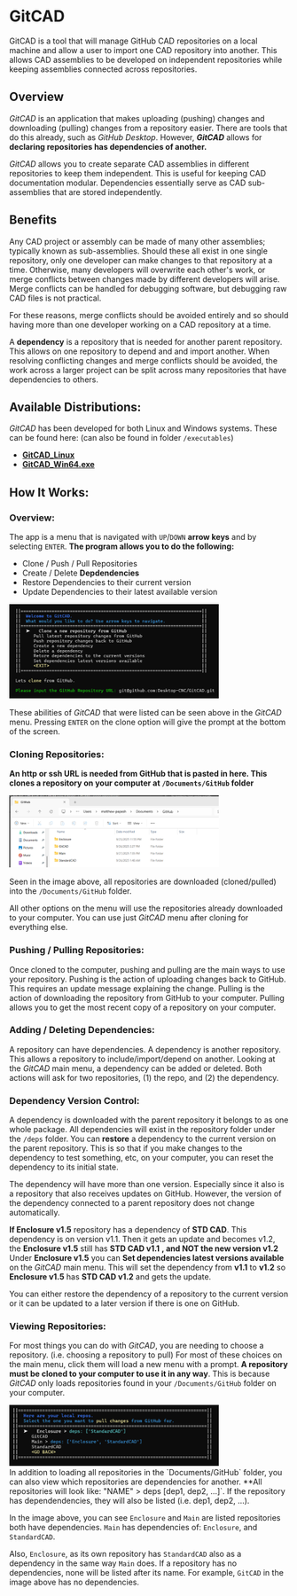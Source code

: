 # GitCAD 
GitCAD is a tool that will manage GitHub CAD repositories on a local machine and allow a user to import one CAD repository into another. This allows CAD assemblies to be developed on independent repositories while keeping assemblies connected across repositories.  

## Overview 
_GitCAD_ is an application that makes uploading (pushing) changes and downloading (pulling) changes from a repository easier. There are tools that do this already, such as _GitHub Desktop_. However, **_GitCAD_** allows for **declaring repositories has dependencies of another.** 

_GitCAD_ allows you to create separate CAD assemblies in different repositories to keep them independent. This is useful for keeping CAD documentation modular. Dependencies essentially serve as CAD sub-assemblies that are stored independently. 

## Benefits
Any CAD project or assembly can be made of many other assemblies; typically known as sub-assemblies. Should these all exist in one single repository, only one developer can make changes to that repository at a time. Otherwise, many developers will overwrite each other's work, or merge conflicts between changes made by different developers will arise. Merge conflicts can be handled for debugging software, but debugging raw CAD files is not practical. 

For these reasons, merge conflicts should be avoided entirely and so should having more than one developer working on a CAD repository at a time.

A **dependency** is a repository that is needed for another parent repository. This allows on one repository to depend and and import another. When resolving conflicting changes and merge conflicts should be avoided, the work across a larger project can be split across many repositories that have dependencies to others. 

## Available Distributions:
_GitCAD_ has been developed for both Linux and Windows systems. These can be found here: (can also be found in folder `/executables`)
- <a href="./executables/GitCAD_Linux"><strong>GitCAD_Linux</strong></a>
- <a href="./executables/GitCAD_Win64.exe"><strong>GitCAD_Win64.exe</strong></a>

## How It Works:
### Overview:
The app is a menu that is navigated with `UP`/`DOWN` **arrow keys** and by selecting `ENTER`. **The program allows you to do the following:**
- Clone / Push / Pull Repositories 
- Create / Delete **Depdendencies** 
- Restore Dependencies to their current version
- Update Dependencies to their latest available version

<div>
    <img style="margin: 0 auto; width: 75%;" alt="Image of GitCAD Main Menu" src="./assets/GitCAD_menu.png">
</div>

These abilities of _GitCAD_ that were listed can be seen above in the _GitCAD_ menu. Pressing `ENTER` on the clone option will give the prompt at the bottom of the screen. 

### Cloning Repositories:
**An http or ssh URL is needed from GitHub that is pasted in here. This clones a repository on your computer at `/Documents/GitHub` folder**

<div>
    <img style="width: 75%;" alt="GitHub Folder on your Computer" src="./assets/GitHub_folder.png">
</div>

Seen in the image above, all repositories are downloaded (cloned/pulled) into the `/Documents/GitHub` folder. 

All other options on the menu will use the repositories already downloaded to your computer. You can use just _GitCAD_ menu after cloning for everything else.

### Pushing / Pulling Repositories:
Once cloned to the computer, pushing and pulling are the main ways to use your repository. Pushing is the action of uploading changes back to GitHub. This requires an update message explaining the change. Pulling is the action of downloading the repository from GitHub to your computer. Pulling allows you to get the most recent copy of a repository on your computer. 

### Adding / Deleting Dependencies:
A repository can have dependencies. A dependency is another repository. This allows a repository to include/import/depend on another. Looking at the _GitCAD_ main menu, a dependency can be added or deleted. Both actions will ask for two repositories, (1) the repo, and (2) the dependency. 

### Dependency Version Control: 
A dependency is downloaded with the parent repository it belongs to as one whole package. All dependencies will exist in the repository folder under the `/deps` folder. You can **restore** a dependency to the current version on the parent repository. This is so that if you make changes to the dependency to test something, etc, on your computer, you can reset the dependency to its initial state. 

The dependency will have more than one version. Especially since it also is a repository that also receives updates on GitHub. However, the version of the dependency connected to a parent repository does not change automatically. 

**If Enclosure v1.5** repository has a dependency of **STD CAD**. This dependency is on version v1.1. Then it gets an update and becomes v1.2, the **Enclosure v1.5** still has **STD CAD v1.1** **, and NOT the new version v1.2** Under **Enclosure v1.5** you can **Set dependencies latest versions available** on the _GitCAD_ main menu. This will set the dependency from **v1.1** to **v1.2** so **Enclosure v1.5** has **STD CAD v1.2** and gets the update. 

You can either restore the dependency of a repository to the current version or it can be updated to a later version if there is one on GitHub. 

### Viewing Repositories:
For most things you can do with _GitCAD_, you are needing to choose a repository. (i.e. choosing a repository to pull) For most of these choices on the main menu, click them will load a new menu with a prompt. **A repository must be cloned to your computer to use it in any way**. This is because _GitCAD_ only loads repositories found in your `/Documents/GitHub` folder on your computer. 
<div>
    <img style="width: 75%" alt="GitCAD Pulling Repo Menu" src="./assets/GitCAD_deps_ex.png">
</div>
In addition to loading all repositories in the `Documents/GitHub` folder, you can also view which repositories are dependencies for another. **All repositories will look like: "NAME" > deps [dep1, dep2, ...]`. If the repository has dependendencies, they will also be listed (i.e. dep1, dep2, ...). 

In the image above, you can see `Enclosure` and `Main` are listed repositories both have dependencies. `Main` has dependencies of: `Enclosure`, and `StandardCAD`. 

Also, `Enclosure`, as its own repository has `StandardCAD` also as a dependency in the same way `Main` does. If a repository has no dependencies, none will be listed after its name. For example, `GitCAD` in the image above has no dependencies. 
